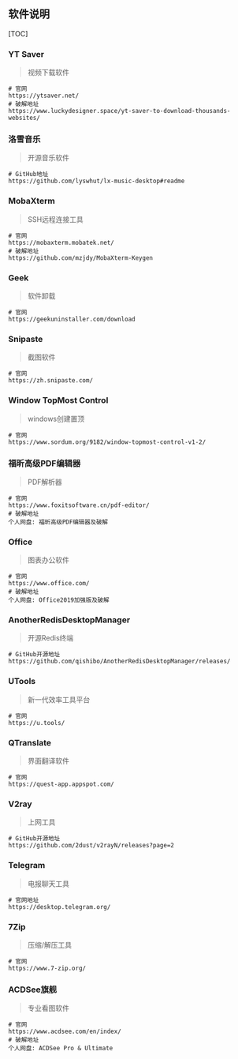 ## 软件说明

[TOC]

### YT Saver
> 视频下载软件
```shell
# 官网
https://ytsaver.net/
# 破解地址
https://www.luckydesigner.space/yt-saver-to-download-thousands-websites/
```

### 洛雪音乐
> 开源音乐软件
```shell
# GitHub地址
https://github.com/lyswhut/lx-music-desktop#readme
```

### MobaXterm
> SSH远程连接工具
```shell
# 官网
https://mobaxterm.mobatek.net/
# 破解地址
https://github.com/mzjdy/MobaXterm-Keygen
```

### Geek
> 软件卸载
```shell
# 官网
https://geekuninstaller.com/download
```

### Snipaste
> 截图软件
```shell
# 官网
https://zh.snipaste.com/
```

### Window TopMost Control
> windows创建置顶
```shell
# 官网
https://www.sordum.org/9182/window-topmost-control-v1-2/
```

### 福昕高级PDF编辑器
> PDF解析器
```shell
# 官网
https://www.foxitsoftware.cn/pdf-editor/
# 破解地址
个人网盘: 福昕高级PDF编辑器及破解
```

### Office
> 图表办公软件
```shell
# 官网
https://www.office.com/
# 破解地址
个人网盘: Office2019加强版及破解
```

### AnotherRedisDesktopManager
> 开源Redis终端
```shell
# GitHub开源地址
https://github.com/qishibo/AnotherRedisDesktopManager/releases/
```

### UTools
> 新一代效率工具平台
```shell
# 官网
https://u.tools/
```

### QTranslate
> 界面翻译软件
```shell
# 官网
https://quest-app.appspot.com/
```

### V2ray
> 上网工具
```shell
# GitHub开源地址
https://github.com/2dust/v2rayN/releases?page=2
```

### Telegram
> 电报聊天工具
```shell
# 官网地址
https://desktop.telegram.org/
```

### 7Zip
> 压缩/解压工具
```shell
# 官网
https://www.7-zip.org/
```

### ACDSee旗舰
> 专业看图软件
```shell
# 官网
https://www.acdsee.com/en/index/
# 破解地址
个人网盘: ACDSee Pro & Ultimate
```

